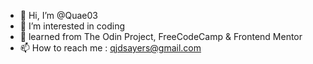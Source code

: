 - 👋 Hi, I’m @Quae03
- 👀 I’m interested in coding
- 🌱 learned from The Odin Project, FreeCodeCamp & Frontend Mentor
- 📫 How to reach me :
  qjdsayers@gmail.com
<!---
Quae03/Quae03 is a ✨ special ✨ repository because its `README.md` (this file) appears on your GitHub profile.
You can click the Preview link to take a look at your changes.
--->
